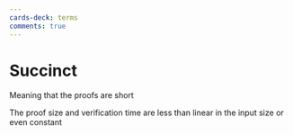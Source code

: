 ```yaml
---
cards-deck: terms
comments: true
---
```


# Succinct []()

Meaning that the proofs are short

The proof size and verification time are less than linear in the input size or even constant

[](1713280938811)
